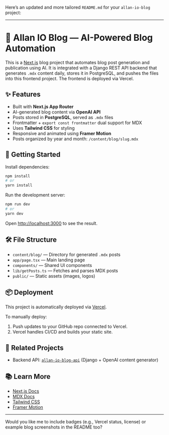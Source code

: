 Here’s an updated and more tailored `README.md` for your `allan-io-blog` project:

---

# 🧠 Allan IO Blog — AI-Powered Blog Automation

This is a [Next.js](https://nextjs.org) blog project that automates blog post generation and publication using AI. It is integrated with a Django REST API backend that generates `.mdx` content daily, stores it in PostgreSQL, and pushes the files into this frontend project. The frontend is deployed via Vercel.

## ✨ Features

- Built with **Next.js App Router**
- AI-generated blog content via **OpenAI API**
- Posts stored in **PostgreSQL**, served as `.mdx` files
- Frontmatter + `export const frontmatter` dual support for MDX
- Uses **Tailwind CSS** for styling
- Responsive and animated using **Framer Motion**
- Posts organized by year and month: `/content/blog/slug.mdx`

## 🚀 Getting Started

Install dependencies:

```bash
npm install
# or
yarn install
```

Run the development server:

```bash
npm run dev
# or
yarn dev
```

Open [http://localhost:3000](http://localhost:3000) to see the result.

## 🛠 File Structure

- `content/blog/` — Directory for generated `.mdx` posts
- `app/page.tsx` — Main landing page
- `components/` — Shared UI components
- `lib/getPosts.ts` — Fetches and parses MDX posts
- `public/` — Static assets (images, logos)

## 📦 Deployment

This project is automatically deployed via [Vercel](https://vercel.com).

To manually deploy:

1. Push updates to your GitHub repo connected to Vercel.
2. Vercel handles CI/CD and builds your static site.

## 🔗 Related Projects

- Backend API: [`allan-io-blog-api`](https://github.com/your-username/allan-io-blog-api) (Django + OpenAI content generator)

## 📚 Learn More

- [Next.js Docs](https://nextjs.org/docs)
- [MDX Docs](https://mdxjs.com)
- [Tailwind CSS](https://tailwindcss.com)
- [Framer Motion](https://www.framer.com/motion/)

---

Would you like me to include badges (e.g., Vercel status, license) or example blog screenshots in the README too?
